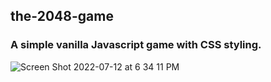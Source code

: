 ## the-2048-game

### A simple vanilla Javascript game with CSS styling.


![Screen Shot 2022-07-12 at 6 34 11 PM](https://user-images.githubusercontent.com/96268293/178424271-0e5e30ec-727c-49b7-97ff-74939b83672f.png)

